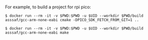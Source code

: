 For example, to build a project for rpi pico:

```
$ docker run --rm -it -v $PWD:$PWD -u $UID --workdir $PWD/build asssaf/gcc-arm-none-eabi cmake -DPICO_SDK_FETCH_FROM_GIT=1 ..

$ docker run --rm -it -v $PWD:$PWD -u $UID --workdir $PWD/build asssaf/gcc-arm-none-eabi make
```
